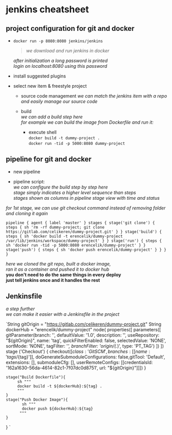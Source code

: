 # jenkins cheatsheet

## project configuration for git and docker  

- `docker run -p 8080:8080 jenkins/jenkins`  
  
    > _we download and run jenkins in docker_  
  
    _after initialization a long password is printed_  
    _login on localhost:8080 using this password_  
  
- install suggested plugins  
  
- select new item & freestyle project  
    
    - source code management
    _we can match the jenkins item with a repo_  
    _and easily manage our source code_  

    - build  
    _we can add a build step here_  
    _for example we can build the image from Dockerfile and run it:_  
        - execute shell  
            `docker build -t dummy-project .`  
            `docker run -tid -p 5000:8080 dummy-project`  


## pipeline for git and docker  

- new pipeline  

- pipeline script:  
_we can configure the build step by step here_  
_stage simply indicates a higher level sequence than steps_  
_stages shown as columns in pipeline stage view with time and status_  

_for 1st stage, we can use git checkout command instead of removing folder and cloning it again_  
  
`pipeline {
    agent { label 'master' }
    stages {
        stage('git clone') {
            steps {
                sh 'rm -rf dummy-project; git clone https://gitlab.com/celikeren/dummy-project.git'
            }
        }
        stage('build') {
            steps {
                sh 'docker build -t erencelik/dummy-project /var/lib/jenkins/workspace/dummy-project'
            }
        }
        stage('run') {
            steps {
                sh 'docker run -tid -p 5000:8080 erencelik/dummy-project'
            }
        }
        stage('push') {
            steps {
                sh 'docker push erencelik/dummy-project'
            }
        }
    }
}
`

_here we cloned the git repo, built a docker image,_  
_ran it as a container and pushed it to docker hub_  
__you don't need to do the same things in every deploy__  
__just tell jenkins once and it handles the rest__  


## Jenkinsfile  

_a step further_  
_we can make it easier with a Jenkinsfile in the project_  


`String gitOrigin = "https://gitlab.com/celikeren/dummy-project.git"
String dockerHub = "erencelik/dummy-project"
node{
properties([
    parameters([
        gitParameter(branch: '',
                     defaultValue: '1.0',
                     description: '',
                     useRepository: "${gitOrigin}",
                     name: 'tag',
                     quickFilterEnabled: false,
                     selectedValue: 'NONE',
                     sortMode: 'NONE',
                     tagFilter: '*',
                     branchFilter: 'origin/(.*)',
                     type: 'PT_TAG')
    ])
])
   stage ('Checkout') {
   checkout([$class: 'GitSCM', branches: [[name: 'tags/${tag}']], doGenerateSubmoduleConfigurations: false,gitTool: 'Default', extensions: [], submoduleCfg: [], userRemoteConfigs: [[credentialsId: '162a1630-56da-4614-82c1-7f07dc0d8751', url: "${gitOrigin}"]]]) 
  }
 
    stage("Build Dockerfile"){
         sh """
         docker build -t ${dockerHub}:${tag} .
         """
    }
    stage("Push Docker Image"){
           sh """
           docker push ${dockerHub}:${tag} 
          """
    }
    
}
`
